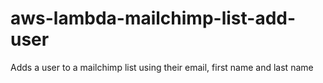 # aws-lambda-mailchimp-list-add-user
Adds a user to a mailchimp list using their email, first name and last name
